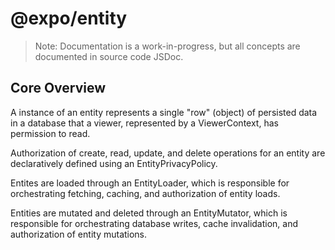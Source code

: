 # @expo/entity

> Note: Documentation is a work-in-progress, but all concepts are documented in source code JSDoc.

## Core Overview

A instance of an entity represents a single "row" (object) of persisted data in a database that a viewer, represented by a ViewerContext, has permission to read.

Authorization of create, read, update, and delete operations for an entity are declaratively defined using an EntityPrivacyPolicy.

Entites are loaded through an EntityLoader, which is responsible for orchestrating fetching, caching, and authorization of entity loads.

Entities are mutated and deleted through an EntityMutator, which is responsible for orchestrating database writes, cache invalidation, and authorization of entity mutations.